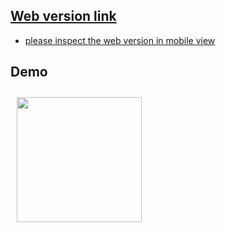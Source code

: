 ## [Web version link](https://delightful-churros-18b39c.netlify.app/)

- [please inspect the web version in mobile view](https://delightful-churros-18b39c.netlify.app/)

## Demo

<!-- ![QR Code Refresh Demo](./assets/demo.gif) -->

<div style="display: flex; flex-direction: 'row';">
<img src="./assets/demo.gif" width="200" style="margin: 10px;">

</div>
